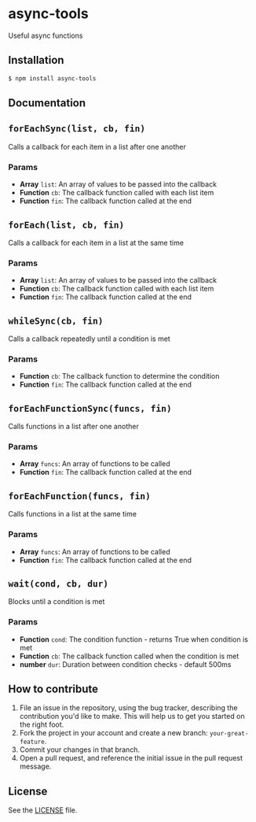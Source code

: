 # async-tools
Useful async functions

## Installation

```sh
$ npm install async-tools
```

## Documentation
## `forEachSync(list, cb, fin)`
Calls a callback for each item in a list after one another

### Params
- **Array** `list`: An array of values to be passed into the callback
- **Function** `cb`: The callback function called with each list item
- **Function** `fin`: The callback function called at the end

## `forEach(list, cb, fin)`
Calls a callback for each item in a list at the same time

### Params
- **Array** `list`: An array of values to be passed into the callback
- **Function** `cb`: The callback function called with each list item
- **Function** `fin`: The callback function called at the end

## `whileSync(cb, fin)`
Calls a callback repeatedly until a condition is met

### Params
- **Function** `cb`: The callback function to determine the condition
- **Function** `fin`: The callback function called at the end

## `forEachFunctionSync(funcs, fin)`
Calls functions in a list after one another

### Params
- **Array** `funcs`: An array of functions to be called
- **Function** `fin`: The callback function called at the end

## `forEachFunction(funcs, fin)`
Calls functions in a list at the same time

### Params
- **Array** `funcs`: An array of functions to be called
- **Function** `fin`: The callback function called at the end

## `wait(cond, cb, dur)`
Blocks until a condition is met

### Params
- **Function** `cond`: The condition function - returns True when condition is met
- **Function** `cb`: The callback function called when the condition is met
- **number** `dur`: Duration between condition checks - default 500ms



## How to contribute

1. File an issue in the repository, using the bug tracker, describing the
   contribution you'd like to make. This will help us to get you started on the
   right foot.
2. Fork the project in your account and create a new branch:
   `your-great-feature`.
3. Commit your changes in that branch.
4. Open a pull request, and reference the initial issue in the pull request
   message.

## License
See the [LICENSE](./LICENSE) file.
